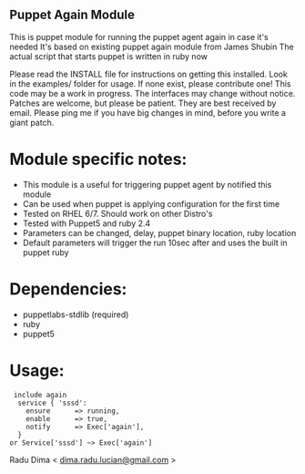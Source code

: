 ## Puppet Again Module 

This is puppet module for running the puppet agent again in case it's needed
It's based on existing puppet again module from
James Shubin
The actual script that starts puppet is written in ruby now 

Please read the INSTALL file for instructions on getting this installed.
Look in the examples/ folder for usage. If none exist, please contribute one!
This code may be a work in progress. The interfaces may change without notice.
Patches are welcome, but please be patient. They are best received by email.
Please ping me if you have big changes in mind, before you write a giant patch.

# Module specific notes:
* This module is a useful for triggering puppet agent by notified this module
* Can be used when puppet is applying configuration for the first time
* Tested on RHEL 6/7. Should work on other Distro's
* Tested with Puppet5 and ruby 2.4
* Parameters can be changed, delay, puppet binary location, ruby location
* Default parameters will trigger the run 10sec after and uses the built in puppet ruby

# Dependencies:
* puppetlabs-stdlib (required)
* ruby
* puppet5 

# Usage:
```
 include again
  service { 'sssd':
    ensure      => running,
    enable      => true,
    notify      => Exec['again'],
  }
or Service['sssd'] ~> Exec['again']
```
Radu Dima < dima.radu.lucian@gmail.com >

